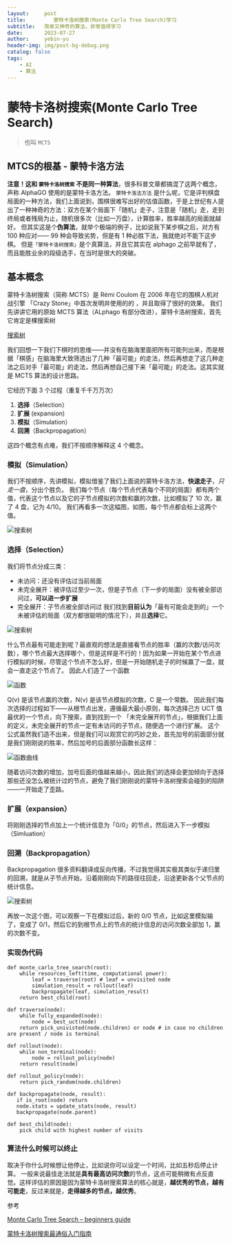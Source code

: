 ```yaml
---
layout:     post
title:         蒙特卡洛树搜索(Monte Carlo Tree Search)学习
subtitle:   简单又神奇的算法，非常值得学习
date:       2023-07-27
author:     yebin-yu
header-img: img/post-bg-debug.png
catalog: false
tags:
    - AI
    - 算法
---
```


# 蒙特卡洛树搜索(Monte Carlo Tree Search)

> 也叫 `MCTS`

## MTCS的根基 - 蒙特卡洛方法

**注意！这和 `蒙特卡洛树搜索` 不是同一种算法**，很多科普文章都搞混了这两个概念，声称 AlphaGO 使用的是蒙特卡洛方法。
`蒙特卡洛法方法` 是什么呢，它是评判棋盘局面的一种方法，我们上面说到，围棋很难写出好的估值函数，于是上世纪有人提出了一种神奇的方法：双方在某个局面下「随机」走子，注意是「随机」走，走到终局或者残局为止，随机很多次（比如一万盘），计算胜率，胜率越高的局面就越好。
但其实这是个**伪算法**，就举个极端的例子，比如说我下某步棋之后，对方有 100 种应对—— 99 种会导致劣势，但是有 1 种必胜下法，我就绝对不能下这步棋。
但是`「蒙特卡洛树搜索」`是个真算法，并且它其实在 alphago 之前早就有了，而且能胜业余的段级选手，在当时是很大的突破。



## 基本概念

蒙特卡洛树搜索（简称 MCTS）是 Rémi Coulom 在 2006 年在它的围棋人机对战引擎 「Crazy Stone」中首次发明并使用的的 ，并且取得了很好的效果。
我们先讲讲它用的原始 MCTS 算法（ALphago 有部分改进），蒙特卡洛树搜索，首先它肯定是棵搜索树

[搜索树]({{site.baseurl}}/img-post/蒙特卡洛方法-搜索树示例.png)

我们回想一下我们下棋时的思维——并没有在脑海里面把所有可能列出来，而是根据「棋感」在脑海里大致筛选出了几种「最可能」的走法，然后再想走了这几种走法之后对手「最可能」的走法，然后再想自己接下来「最可能」的走法。这其实就是 MCTS 算法的设计思路。

它经历下面 3 个过程（重复千千万万次）

1. **选择**（Selection）
2. **扩展** (expansion)
3. **模拟**（Simulation）
4. **回溯**（Backpropagation）

这四个概念有点难，我们不按顺序解释这 4 个概念。



### 模拟（Simulation）

我们不按顺序，先讲模拟，模拟借鉴了我们上面说的蒙特卡洛方法，**快速走子**，*只走一盘*，分出个胜负。
我们每个节点（每个节点代表每个不同的局面）都有两个值，代表这个节点以及它的子节点模拟的次数和赢的次数，比如模拟了 10 次，赢了 4 盘，记为 4/10。
我们再看多一次这幅图，如图，每个节点都会标上这两个值。

![搜索树](https://pic1.zhimg.com/80/v2-b958662a0be8daf52bea1cd735a7575c_1440w.webp)



### 选择（Selection）

我们将节点分成三类：

- 未访问：还没有评估过当前局面
- 未完全展开：被评估过至少一次，但是子节点（下一步的局面）没有被全部访问过，**可以进一步扩展**
- 完全展开：子节点被全部访问过
  我们找到**目前认为**「最有可能会走到的」一个未被评估的局面（双方都很聪明的情况下），并且**选择**它。

![搜索树](https://pic1.zhimg.com/80/v2-b958662a0be8daf52bea1cd735a7575c_1440w.webp)

什么节点最有可能走到呢？最直观的想法是直接看节点的胜率（赢的次数/访问次数），哪个节点最大选择哪个，但是这样是不行的！因为如果一开始在某个节点进行模拟的时候，尽管这个节点不怎么好，但是一开始随机走子的时候赢了一盘，就会一直走这个节点了。
因此人们造了一个函数

![函数](https://pic4.zhimg.com/80/v2-d450d75dfed9f815edd62e4723f465ff_1440w.webp)

Q(v) 是该节点赢的次数，N(v) 是该节点模拟的次数，C 是一个常数。
因此我们每次选择的过程如下——从根节点出发，遵循最大最小原则，每次选择己方 UCT 值最优的一个节点，向下搜索，直到找到一个
「未完全展开的节点」，根据我们上面的定义，未完全展开的节点一定有未访问的子节点，随便选一个进行扩展。
这个公式虽然我们造不出来，但是我们可以观赏它的巧妙之处，首先加号的前面部分就是我们刚刚说的胜率，然后加号的后面部分函数长这样：

![函数曲线](https://pic1.zhimg.com/80/v2-5003cc469da5a89911f0032c7f80c558_1440w.webp)

随着访问次数的增加，加号后面的值越来越小，因此我们的选择会更加倾向于选择那些还没怎么被统计过的节点，避免了我们刚刚说的蒙特卡洛树搜索会碰到的陷阱——一开始走了歪路。

### 扩展（expansion）

将刚刚选择的节点加上一个统计信息为「0/0」的节点，然后进入下一步模拟（Simluation）



### 回溯（Backpropagation）

Backpropagation 很多资料翻译成反向传播，不过我觉得其实极其类似于递归里的回溯，就是从子节点开始，沿着刚刚向下的路径往回走，沿途更新各个父节点的统计信息。

![搜索树](https://pic1.zhimg.com/80/v2-b958662a0be8daf52bea1cd735a7575c_1440w.webp)

再放一次这个图，可以观察一下在模拟过后，新的 0/0 节点，比如这里模拟输了，变成了 0/1，然后它的到根节点上的节点的统计信息的访问次数全部加 1，赢的次数不变。



### 实现伪代码

```
def monte_carlo_tree_search(root):
    while resources_left(time, computational power):
        leaf = traverse(root) # leaf = unvisited node 
        simulation_result = rollout(leaf)
        backpropagate(leaf, simulation_result)
    return best_child(root)

def traverse(node):
    while fully_expanded(node):
        node = best_uct(node)
    return pick_univisted(node.children) or node # in case no children are present / node is terminal 

def rollout(node):
    while non_terminal(node):
        node = rollout_policy(node)
    return result(node) 

def rollout_policy(node):
    return pick_random(node.children)

def backpropagate(node, result):
   if is_root(node) return 
   node.stats = update_stats(node, result) 
   backpropagate(node.parent)

def best_child(node):
    pick child with highest number of visits
```



### 算法什么时候可以终止

取决于你什么时候想让他停止，比如说你可以设定一个时间，比如五秒后停止计算。
一般来说最佳走法就是**具有最高访问次数**的节点，这点可能稍微有点反直觉。这样评估的原因是因为蒙特卡洛树搜索算法的核心就是，**越优秀的节点，越有可能走**，反过来就是，**走得越多的节点，越优秀**。



参考

[Monte Carlo Tree Search – beginners guide](https://int8.io/monte-carlo-tree-search-beginners-guide/)

[蒙特卡洛树搜索最通俗入门指南](https://zhuanlan.zhihu.com/p/53948964)
